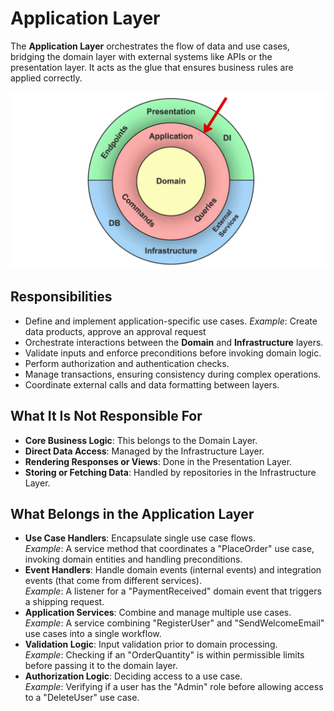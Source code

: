 # **Application Layer**
The **Application Layer** orchestrates the flow of data and use cases, bridging the domain layer with external systems like APIs or the presentation layer. It acts as the glue that ensures business rules are applied correctly.

![Application Layer](../../../assets/diagrams/clean-architecture-application.png)

## **Responsibilities**
- Define and implement application-specific use cases.
  *Example*: Create data products, approve an approval request
- Orchestrate interactions between the **Domain** and **Infrastructure** layers.
- Validate inputs and enforce preconditions before invoking domain logic.
- Perform authorization and authentication checks.
- Manage transactions, ensuring consistency during complex operations.
- Coordinate external calls and data formatting between layers.

## **What It Is Not Responsible For**
- **Core Business Logic**: This belongs to the Domain Layer.
- **Direct Data Access**: Managed by the Infrastructure Layer.
- **Rendering Responses or Views**: Done in the Presentation Layer.
- **Storing or Fetching Data**: Handled by repositories in the Infrastructure Layer.

## **What Belongs in the Application Layer**

- **Use Case Handlers**: Encapsulate single use case flows.  
  *Example*: A service method that coordinates a "PlaceOrder" use case, invoking domain entities and handling preconditions.
- **Event Handlers**: Handle domain events (internal events) and integration events (that come from different services).  
  *Example*: A listener for a "PaymentReceived" domain event that triggers a shipping request.
- **Application Services**: Combine and manage multiple use cases.  
  *Example*: A service combining "RegisterUser" and "SendWelcomeEmail" use cases into a single workflow.
- **Validation Logic**: Input validation prior to domain processing.  
  *Example*: Checking if an "OrderQuantity" is within permissible limits before passing it to the domain layer.
- **Authorization Logic**: Deciding access to a use case.  
  *Example*: Verifying if a user has the "Admin" role before allowing access to a "DeleteUser" use case.
